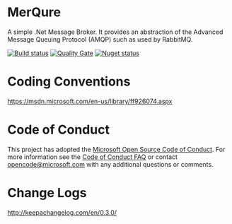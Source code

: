 # MerQure
 A simple .Net Message Broker. It provides an abstraction of the Advanced Message Queuing Protocol (AMQP) such as used by RabbitMQ.
 
[![Build status](https://ci.appveyor.com/api/projects/status/nxaitfp0w56wx2ef?svg=true)](https://ci.appveyor.com/project/BriceFrancois/merqure)
[![Quality Gate](https://sonarqube.com/api/badges/gate?key=MerQure)](https://sonarqube.com/dashboard/index/MerQure)
[![Nuget status](https://img.shields.io/nuget/v/MerQure.RbMQ.svg)](https://www.nuget.org/packages/MerQure.RbMQ)

 
# Coding Conventions
https://msdn.microsoft.com/en-us/library/ff926074.aspx
 
# Code of Conduct
This project has adopted the [Microsoft Open Source Code of Conduct](https://opensource.microsoft.com/codeofconduct/).
For more information see the [Code of Conduct FAQ](https://opensource.microsoft.com/codeofconduct/faq/) or contact [opencode@microsoft.com](mailto:opencode@microsoft.com) with any additional questions or comments.

# Change Logs
http://keepachangelog.com/en/0.3.0/